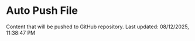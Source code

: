 # Auto Push File

Content that will be pushed to GitHub repository.
Last updated: 08/12/2025, 11:38:47 PM